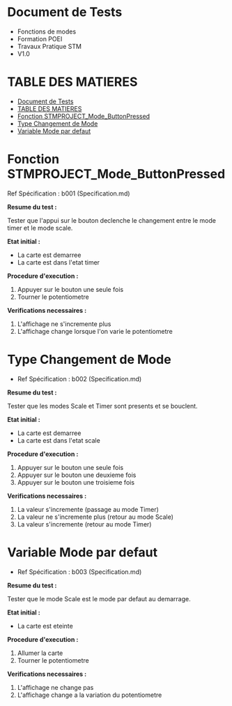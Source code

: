 # Document de Tests

- Fonctions de modes
- Formation POEI
- Travaux Pratique STM
- V1.0

# TABLE DES MATIERES
- [Document de Tests](#document-de-tests)
- [TABLE DES MATIERES](#table-des-matieres)
- [Fonction STMPROJECT\_Mode\_ButtonPressed](#fonction-stmproject_mode_buttonpressed)
- [Type Changement de Mode](#type-changement-de-mode)
- [Variable Mode par defaut](#variable-mode-par-defaut)

# Fonction STMPROJECT_Mode_ButtonPressed

Ref Spécification : b001 (Specification.md)

**Resume du test :**  

Tester que l'appui sur le bouton declenche le changement entre le mode timer et le mode scale.

**Etat initial :**

- La carte est demarree
- La carte est dans l'etat timer

**Procedure d'execution :**

1. Appuyer sur le bouton une seule fois
2. Tourner le potentiometre

**Verifications necessaires :**

1. L'affichage ne s'incremente plus
2. L'affichage change lorsque l'on varie le potentiometre

# Type Changement de Mode

- Ref Spécification : b002 (Specification.md)

**Resume du test :**  

Tester que les modes Scale et Timer sont presents et se bouclent.

**Etat initial :**

- La carte est demarree
- La carte est dans l'etat scale

**Procedure d'execution :**

1. Appuyer sur le bouton une seule fois
2. Appuyer sur le bouton une deuxieme fois
3. Appuyer sur le bouton une troisieme fois

**Verifications necessaires :**

1. La valeur s'incremente (passage au mode Timer)
2. La valeur ne s'incremente plus (retour au mode Scale)
3. La valeur s'incremente (retour au mode Timer)

# Variable Mode par defaut

- Ref Spécification : b003 (Specification.md)

**Resume du test :**  

Tester que le mode Scale est le mode par defaut au demarrage.

**Etat initial :**

- La carte est eteinte

**Procedure d'execution :**

1. Allumer la carte
2. Tourner le potentiometre

**Verifications necessaires :**

1. L'affichage ne change pas
2. L'affichage change a la variation du potentiometre